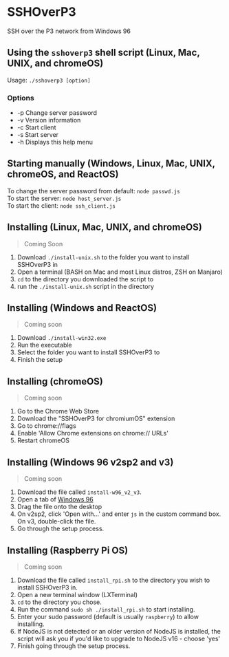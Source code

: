 # SSHOverP3
SSH over the P3 network from Windows 96

## Using the `sshoverp3` shell script (Linux, Mac, UNIX, and chromeOS)
Usage: `./sshoverp3 [option]`
### Options
* -p Change server password
* -v Version information
* -c Start client
* -s Start server
* -h Displays this help menu

## Starting manually (Windows, Linux, Mac, UNIX, chromeOS, and ReactOS)
To change the server password from default: `node passwd.js`<br>
To start the server: `node host_server.js`<br>
To start the client: `node ssh_client.js`<br>

## Installing (Linux, Mac, UNIX, and chromeOS)
> Coming Soon
1. Download `./install-unix.sh` to the folder you want to install SSHOverP3 in
2. Open a terminal (BASH on Mac and most Linux distros, ZSH on Manjaro)
3. `cd` to the directory you downloaded the script to
4. run the `./install-unix.sh` script in the directory

## Installing (Windows and ReactOS)
> Coming soon
1. Download `./install-win32.exe`
2. Run the executable
3. Select the folder you want to install SSHOverP3 to
4. Finish the setup

## Installing (chromeOS)
> Coming soon
1. Go to the Chrome Web Store
2. Download the "SSHOverP3 for chromiumOS" extension
3. Go to chrome://flags
4. Enable 'Allow Chrome extensions on chrome:// URLs'
5. Restart chromeOS

## Installing (Windows 96 v2sp2 and v3)
> Coming soon
1. Download the file called `install-w96_v2_v3`.
2. Open a tab of [Windows 96](https://windows96.net/)
3. Drag the file onto the desktop
4. On v2sp2, click 'Open with...' and enter `js` in the custom command box. On v3, double-click the file.
5. Go through the setup process.

## Installing (Raspberry Pi OS)
> Coming soon
1. Download the file called `install_rpi.sh` to the directory you wish to install SSHOverP3 in.
2. Open a new terminal window (LXTerminal)
3. `cd` to the directory you chose.
4. Run the command `sudo sh ./install_rpi.sh` to start installing.
5. Enter your sudo password (default is usually `raspberry`) to allow installing.
6. If NodeJS is not detected or an older version of NodeJS is installed, the script will ask you if you'd like to upgrade to NodeJS v16 - choose 'yes'
7. Finish going through the setup process.
